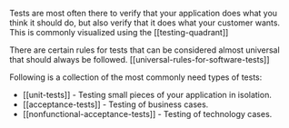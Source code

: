 Tests are most often there to verify that your application does what you think it should do, but also verify that it does what your customer wants. This is commonly visualized using the [[testing-quadrant]]

There are certain rules for tests that can be considered almost universal that should always be followed. [[universal-rules-for-software-tests]]

Following is a collection of the most commonly need types of tests:

- [[unit-tests]] - Testing small pieces of your application in isolation.
- [[acceptance-tests]] - Testing of business cases.
- [[nonfunctional-acceptance-tests]] - Testing of technology cases.